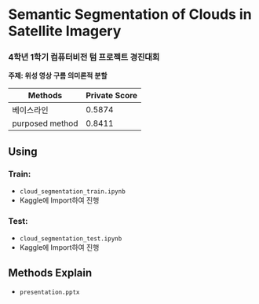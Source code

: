 # Semantic Segmentation of Clouds in Satellite Imagery

### 4학년 1학기 컴퓨터비전 텀 프로젝트 경진대회
**주제: 위성 영상 구름 의미론적 분할**

| Methods | Private Score |
| ------- | ------------- |
| 베이스라인 | 0.5874         |
| purposed method | 0.8411         |

## Using
### Train:
- `cloud_segmentation_train.ipynb`
- Kaggle에 Import하여 진행

### Test:
- `cloud_segmentation_test.ipynb`
- Kaggle에 Import하여 진행

## Methods Explain
- `presentation.pptx`
